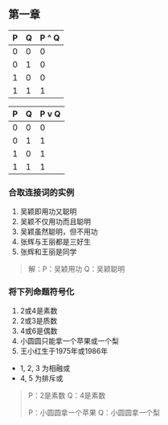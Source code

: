 ## 第一章
| P | Q | P ^ Q |
|---|---|-------|
| 0 | 0 | 0     |
| 0 | 1 | 0     |
| 1 | 0 | 0     |
| 1 | 1 | 1     |

| P | Q | P v Q |
|---|---|-------|
| 0 | 0 | 0     |
| 0 | 1 | 1     |
| 1 | 0 | 1     |
| 1 | 1 | 1     |

### 合取连接词的实例
1. 吴颖即用功又聪明
2. 吴颖不仅用功而且聪明
3. 吴颖虽然聪明，但不用功
4. 张辉与王丽都是三好生
5. 张辉和王丽是同学

> 解：P：吴颖用功	Q：吴颖聪明
>

### 将下列命题符号化
1. 2或4是素数
2. 2或3是质数
3. 4或6是偶数
4. 小圆圆只能拿一个苹果或一个梨
5. 王小红生于1975年或1986年

- 1, 2, 3 为相融或
- 4, 5 为排斥或

> P：2是素数	Q：4是素数
> 
> 
> P：小圆圆拿一个苹果 Q：小圆圆拿一个梨
> 
